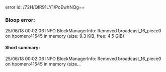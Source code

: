 error id: /72H/QIR91LY1/PoEwhNQg==
### Bloop error:

25/06/18 00:02:06 INFO BlockManagerInfo: Removed broadcast_16_piece0 on hpomen:41545 in memory (size: 9.3 KiB, free: 4.5 GiB)
#### Short summary: 

25/06/18 00:02:06 INFO BlockManagerInfo: Removed broadcast_16_piece0 on hpomen:41545 in memory (size...